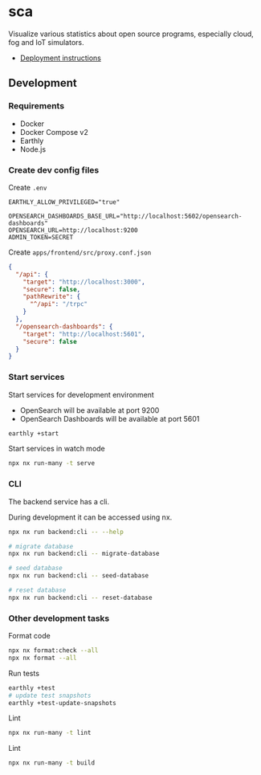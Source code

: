 # sca

Visualize various statistics about open source programs, especially cloud, fog and IoT simulators.

- [Deployment instructions](./docs/deploy/README.md)

## Development

### Requirements

- Docker
- Docker Compose v2
- Earthly
- Node.js

### Create dev config files

Create `.env`

```text
EARTHLY_ALLOW_PRIVILEGED="true"

OPENSEARCH_DASHBOARDS_BASE_URL="http://localhost:5602/opensearch-dashboards"
OPENSEARCH_URL=http://localhost:9200
ADMIN_TOKEN=SECRET
```

Create `apps/frontend/src/proxy.conf.json`

```json
{
  "/api": {
    "target": "http://localhost:3000",
    "secure": false,
    "pathRewrite": {
      "^/api": "/trpc"
    }
  },
  "/opensearch-dashboards": {
    "target": "http://localhost:5601",
    "secure": false
  }
}
```

### Start services

Start services for development environment

- OpenSearch will be available at port 9200
- OpenSearch Dashboards will be available at port 5601

```sh
earthly +start
```

Start services in watch mode

```sh
npx nx run-many -t serve
```

### CLI

The backend service has a cli.

During development it can be accessed using nx.

```sh
npx nx run backend:cli -- --help

# migrate database
npx nx run backend:cli -- migrate-database

# seed database
npx nx run backend:cli -- seed-database

# reset database
npx nx run backend:cli -- reset-database
```

### Other development tasks

Format code

```sh
npx nx format:check --all
npx nx format --all
```

Run tests

```sh
earthly +test
# update test snapshots
earthly +test-update-snapshots
```

Lint

```sh
npx nx run-many -t lint
```

Lint

```sh
npx nx run-many -t build
```
